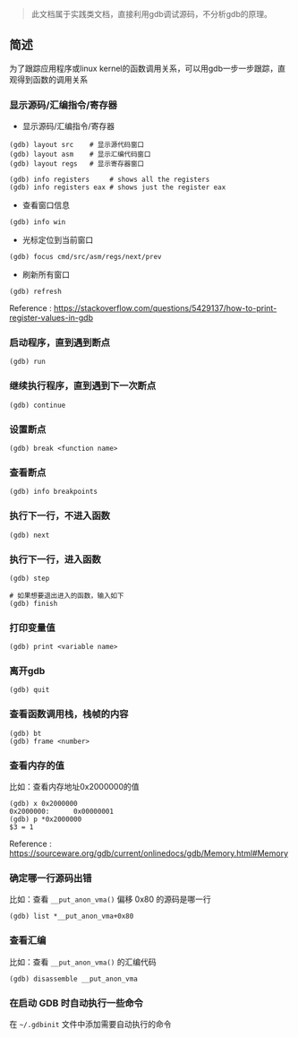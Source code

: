 > 此文档属于实践类文档，直接利用gdb调试源码，不分析gdb的原理。

## 简述

为了跟踪应用程序或linux kernel的函数调用关系，可以用gdb一步一步跟踪，直观得到函数的调用关系

### 显示源码/汇编指令/寄存器

* 显示源码/汇编指令/寄存器

```
(gdb) layout src    # 显示源代码窗口
(gdb) layout asm    # 显示汇编代码窗口
(gdb) layout regs   # 显示寄存器窗口

(gdb) info registers     # shows all the registers
(gdb) info registers eax # shows just the register eax
```

* 查看窗口信息

```
(gdb) info win
```

* 光标定位到当前窗口

```
(gdb) focus cmd/src/asm/regs/next/prev
```

* 刷新所有窗口

```
(gdb) refresh
```

Reference : https://stackoverflow.com/questions/5429137/how-to-print-register-values-in-gdb

### 启动程序，直到遇到断点

```
(gdb) run
```

### 继续执行程序，直到遇到下一次断点

```
(gdb) continue
```

### 设置断点

```
(gdb) break <function name>
```

### 查看断点

```
(gdb) info breakpoints
```

### 执行下一行，不进入函数

```
(gdb) next
```

### 执行下一行，进入函数

```
(gdb) step

# 如果想要退出进入的函数，输入如下
(gdb) finish
```

### 打印变量值

```
(gdb) print <variable name>
```

### 离开gdb

```
(gdb) quit
```

### 查看函数调用栈，栈帧的内容

```
(gdb) bt
(gdb) frame <number>
```

### 查看内存的值

比如：查看内存地址0x2000000的值

```
(gdb) x 0x2000000
0x2000000:      0x00000001
(gdb) p *0x2000000
$3 = 1
```

Reference : https://sourceware.org/gdb/current/onlinedocs/gdb/Memory.html#Memory

### 确定哪一行源码出错

比如：查看 `__put_anon_vma()` 偏移 0x80 的源码是哪一行

```
(gdb) list *__put_anon_vma+0x80
```

### 查看汇编

比如：查看 `__put_anon_vma()` 的汇编代码

```
(gdb) disassemble __put_anon_vma
```

### 在启动 GDB 时自动执行一些命令

在 `~/.gdbinit` 文件中添加需要自动执行的命令
